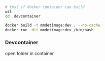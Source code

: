 ```bash

# test if docker container can build 
wsl
cd .devcontainer 

docker build -t mmdetimage:dev . --no-cache
docker run -dit mmdetimage:dev /bin/bash 

```
### Devcontainer 
open folder in container 